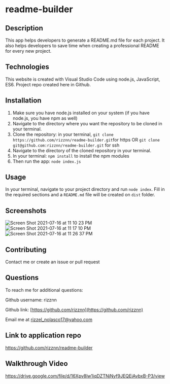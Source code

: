 # readme-builder

## Description
This app helps developers to generate a README.md file for each project. It also helps developers to save time when creating a professional README for every new project.
	
## Technologies
This website is created with Visual Studio Code using node.js, JavaScript, ES6. Project repo created here in Github.

## Installation
1. Make sure you have node.js installed on your system (if you have node.js, you have npm as well)
2. Navigate to the directory where you want the repository to be cloned in your terminal.
3. Clone the repository: in your terminal, `git clone https://github.com/rizznn/readme-builder.git`for https OR `git clone git@github.com:rizznn/readme-builder.git` for ssh
4. Navigate to the directory of the cloned repository in your terminal.
5. In your terminal: `npm install` to install the npm modules
6. Then run the app: `node index.js`

## Usage
In your terminal, navigate to your project directory and run `node index`. Fill in the required sections and a `README.md` file will be created on `dist` folder.

## Screenshots
![Screen Shot 2021-07-16 at 11 10 23 PM](https://user-images.githubusercontent.com/80712058/126023870-9625eb95-3d36-4d69-8cea-291c04e8d156.png)
![Screen Shot 2021-07-16 at 11 17 10 PM](https://user-images.githubusercontent.com/80712058/126023875-4ebd6560-8607-482b-bae5-c79c1a7af8bd.png)
![Screen Shot 2021-07-16 at 11 26 37 PM](https://user-images.githubusercontent.com/80712058/126024050-4707b6c3-b090-4ca2-ba65-a96ecbf0a14b.png)

## Contributing
Contact me or create an issue or pull request

## Questions
  To reach me for additional questions:

  Github username: rizznn 

  Github link: [https://github.com/rizznn](https://github.com/rizznn) 

  Email me at [rizzel_nolasco17@yahoo.com](mailto:rizzel_nolasco17@yahoo.com)

## Link to application repo
https://github.com/rizznn/readme-builder

## Walkthrough Video
https://drive.google.com/file/d/16Xpv8lw1iqDZTNjNyf9JEQEiAvbxB-P3/view
